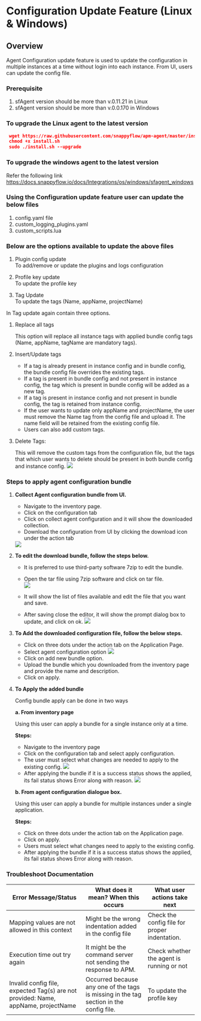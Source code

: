 #  Configuration Update Feature (Linux & Windows) 

## Overview

Agent Configuration update feature is used to update the configuration in multiple instances at a time without login into each instance. From UI, users can update the config file. 

### Prerequisite

1. sfAgent version should be more than v.0.11.21 in Linux
2. sfAgent version should be more than v.0.0.170 in Windows


### To upgrade the Linux agent to the latest version  

   ```json
    wget https://raw.githubusercontent.com/snappyflow/apm-agent/master/install.sh -O install.sh  
    chmod +x install.sh   
    sudo ./install.sh --upgrade 
   ```
### To upgrade the windows agent to the latest version  
Refer the following link
https://docs.snappyflow.io/docs/Integrations/os/windows/sfagent_windows

### Using the Configuration update feature user can update the below files 

1. config.yaml file 
2. custom_logging_plugins.yaml 
3. custom_scripts.lua

### Below are the options available to update the above files 

1. Plugin config update  
   To add/remove or update the plugins and logs configuration 

2. Profile key update   
   To update the profile key  

3. Tag Update   
   To update the tags (Name, appName, projectName) 

In Tag update again contain three options. 

1. Replace all tags  

    This option will replace all instance tags with applied bundle config tags (Name, appName, tagName are mandatory tags).    
2. Insert/Update tags 

    - If a tag is already present in instance config and in bundle config, the bundle config file overrides the existing tags. 
    - If a tag is present in bundle config and not present in instance config, the tag which is present in bundle config will be added as a new tag. 
    - If a tag is present in instance config and not present in bundle config, the tag is retained from instance config. 
    - If the user wants to update only appName and projectName,  the user must remove the Name tag from the config file and upload it. The name field will be retained from the existing config file. 
    - Users can also add custom tags. 

3. Delete Tags: 

    This will remove the custom tags from the configuration file, but the tags that which user wants to delete should be present in both bundle config and instance config. 
    <img src="/img/delete_tag.png" />

### Steps to apply agent configuration bundle 

1. **Collect Agent configuration bundle from UI.** 

    - Navigate to the inventory page. 
    - Click on the configuration tab 
    - Click on collect agent configuration and it will show the downloaded collection. 
    - Download the configuration from UI by clicking the download icon under the action tab 
    <img src="/img/configuration_tab.png" />

 2. **To edit the download bundle, follow the steps below.**

    - It is preferred to use third-party software 7zip to edit the bundle. 
    - Open the tar file using 7zip software and click on tar file.  
      <img src="/img/7zip.png" /> 

    - It will show the list of files available and edit the file that you want and save. 
    - After saving close the editor, it will show the prompt dialog box to update, and click on ok. 
      <img src="/img/saving_close.png" /> 

3. **To Add the downloaded configuration file, follow the below steps.** 

    - Click on three dots under the action tab on the Application Page. 
    - Select agent configuration option 
      <img src="/img/agent_configuration.png" /> 
    - Click on add new bundle option. 
    - Upload the bundle which you downloaded from the inventory page and provide the name and description. 
    - Click on apply. 
 
4. **To Apply the added bundle**

    Config bundle apply can be done in two ways 

    **a. From inventory page** 

    Using this user can apply a bundle for a single instance only at a time. 
    
     **Steps:**
     - Navigate to the inventory page 
     - Click on the configuration tab and select apply configuration. 
     - The user must select what changes are needed to apply to the existing config. 
       <img src="/img/existing_config.png" /> 
     - After applying the bundle if it is a success status shows the applied, its fail status shows Error along with reason. 
       <img src="/img/fail_status.png" /> 

    **b. From agent configuration dialogue box.**
      
      Using this user can apply a bundle for multiple instances under a single application.

    **Steps:** 
    - Click on three dots under the action tab on the Application page. 
    -  Click on apply. 
    -  Users must select what changes need to apply to the existing config. 
    -  After applying the bundle if it is a success status shows the applied, its fail status shows Error along with reason. 



### Troubleshoot Documentation 


 | **Error Message/Status** | **What does it mean? When this occurs**       | **What user actions take next**       |
| ------------- | ---------------------------- |---------------------------- |
|  Mapping values are not allowed in this context  |  Might be the wrong indentation added in the config file  | Check the config file for proper indentation.  |
| Execution time out try again   |  It might be the command server not sending the response to APM.  | Check whether the agent is running or not  |
|  Invalid config file, expected Tag(s) are not provided: Name, appName, projectName  |  Occurred because any one of the tags is missing in the tag section in the config file.  | To update the profile key    |